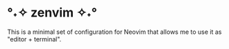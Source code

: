 # °˖✧ zenvim ✧˖°

This is a minimal set of configuration for Neovim that allows me to use it as "editor + terminal".

